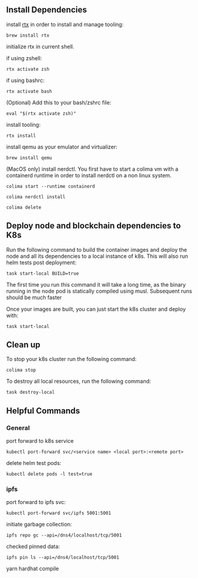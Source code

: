 ## Install Dependencies

install [rtx](https://github.com/jdx/rtx) in order to install and manage tooling:

```shell
brew install rtx
```

initialize rtx in current shell.

if using zshell:
```shell
rtx activate zsh
```

if using bashrc:
```shell
rtx activate bash
```

(Optional) Add this to your bash/zshrc file:
```shell
eval "$(rtx activate zsh)"
```

install tooling:

```shell
rtx install
```

install qemu as your emulator and virtualizer:
```shell
brew install qemu
```

(MacOS only) install nerdctl. You first have to start a colima vm with a containerd runtime in order to install nerdctl on a non linux system.

```shell
colima start --runtime containerd
```

```shell
colima nerdctl install
```

```shell
colima delete
```

## Deploy node and blockchain dependencies to K8s

Run the following command to build the container images and deploy the node and all its dependencies to a local instance of k8s. This will also run helm tests post deployment:

```shell
task start-local BUILD=true
```
The first time you run this command it will take a long time, as the binary running in the node pod is statically compiled using musl. Subsequent runs should be much faster

Once your images are built, you can just start the k8s cluster and deploy with:

```shell
task start-local
```


## Clean up

To stop your k8s cluster run the following command:

```shell
colima stop
```

To destroy all local resources, run the following command:
```shell
task destroy-local
```

## Helpful Commands

### General

port forward to k8s service

```shell
kubectl port-forward svc/<service name> <local port>:<remote port>
```

delete helm test pods:

```shell
kubectl delete pods -l test=true
```
### ipfs
port forward to ipfs svc:

```shell
kubectl port-forward svc/ipfs 5001:5001
```

initiate garbage collection:

```shell
ipfs repo gc --api=/dns4/localhost/tcp/5001 
```

checked pinned data:

```shell
ipfs pin ls --api=/dns4/localhost/tcp/5001 
```


yarn hardhat compile
